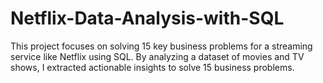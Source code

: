 # Netflix-Data-Analysis-with-SQL
This project focuses on solving 15 key business problems for a streaming service like Netflix using SQL. By analyzing a dataset of movies and TV shows, I extracted actionable insights to solve 15 business problems.
